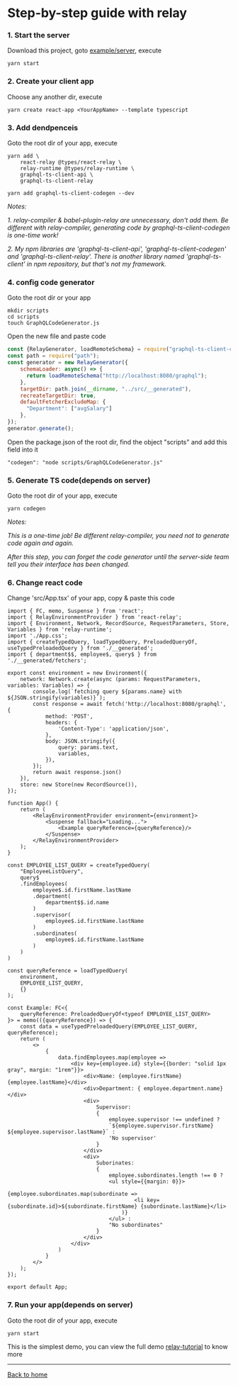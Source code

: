 # Step-by-step guide with relay


### 1. Start the server

Download this project, goto [example/server](example/server), execute
```
yarn start
```

### 2. Create your client app

Choose any another dir, execute
```
yarn create react-app <YourAppName> --template typescript
```

### 3. Add dendpenceis

Goto the root dir of your app, execute
```
yarn add \
    react-relay @types/react-relay \
    relay-runtime @types/relay-runtime \
    graphql-ts-client-api \
    graphql-ts-client-relay

yarn add graphql-ts-client-codegen --dev
``` 
*Notes:*

*1. relay-compiler & babel-plugin-relay are unnecessary, don't add them. Be different with relay-compiler, generating code by graphql-ts-client-codegen is one-time work!*

*2. My npm libraries are 'graphql-ts-client-api', 'graphql-ts-client-codegen' and 'graphql-ts-client-relay'. There is another library named 'graphql-ts-client' in npm repository, but that's not my framework.*

### 4. config code generator

Goto the root dir or your app
```
mkdir scripts
cd scripts
touch GraphQLCodeGenerator.js
``` 
Open the new file and paste code
```js
const {RelayGenerator, loadRemoteSchema} = require("graphql-ts-client-codegen");
const path = require("path");
const generator = new RelayGenerator({
    schemaLoader: async() => {
      return loadRemoteSchema("http://localhost:8080/graphql");
    },
    targetDir: path.join(__dirname, "../src/__generated"),
    recreateTargetDir: true,
    defaultFetcherExcludeMap: {
      "Department": ["avgSalary"]
    },
});
generator.generate();
```
Open the package.json of the root dir, find the object "scripts" and add this field into it
```
"codegen": "node scripts/GraphQLCodeGenerator.js"
```

### 5. Generate TS code(depends on server)

Goto the root dir of your app, execute

```
yarn codegen
``` 
*Notes:*

*This is a one-time job! Be different relay-compiler, you need not to generate code again and again.*

*After this step, you can forget the code generator until the server-side team tell you their interface has been changed.*

### 6. Change react code
Change 'src/App.tsx' of your app, copy & paste this code
```tsx
import { FC, memo, Suspense } from 'react';
import { RelayEnvironmentProvider } from 'react-relay';
import { Environment, Network, RecordSource, RequestParameters, Store, Variables } from 'relay-runtime';
import './App.css';
import { createTypedQuery, loadTypedQuery, PreloadedQueryOf, useTypedPreloadedQuery } from './__generated';
import { department$$, employee$, query$ } from './__generated/fetchers';

export const environment = new Environment({
    network: Network.create(async (params: RequestParameters, variables: Variables) => {
        console.log(`fetching query ${params.name} with ${JSON.stringify(variables)}`);
        const response = await fetch('http://localhost:8080/graphql', {
            method: 'POST',
            headers: {
                'Content-Type': 'application/json',
            },
            body: JSON.stringify({
                query: params.text,
                variables,
            }),
        }); 
        return await response.json()
    }),
    store: new Store(new RecordSource()),
});

function App() {
    return (
        <RelayEnvironmentProvider environment={environment}>
            <Suspense fallback="Loading...">
                <Example queryReference={queryReference}/>
            </Suspense>
        </RelayEnvironmentProvider>
    );
}

const EMPLOYEE_LIST_QUERY = createTypedQuery(
    "EmployeeListQuery",
    query$
    .findEmployees(
        employee$.id.firstName.lastName
        .department(
            department$$.id.name
        )
        .supervisor(
            employee$.id.firstName.lastName
        )
        .subordinates(
            employee$.id.firstName.lastName
        )
    )
)

const queryReference = loadTypedQuery(
    environment, 
    EMPLOYEE_LIST_QUERY,
    {}
);

const Example: FC<{
    queryReference: PreloadedQueryOf<typeof EMPLOYEE_LIST_QUERY>
}> = memo(({queryReference}) => {
    const data = useTypedPreloadedQuery(EMPLOYEE_LIST_QUERY, queryReference);
    return (
        <>
            {
                data.findEmployees.map(employee => 
                    <div key={employee.id} style={{border: "solid 1px gray", margin: "1rem"}}>
                        <div>Name: {employee.firstName} {employee.lastName}</div>
                        <div>Department: { employee.department.name} </div>
                        <div>
                            Supervisor: 
                            { 
                                employee.supervisor !== undefined ? 
                                `${employee.supervisor.firstName} ${employee.supervisor.lastName}` : 
                                'No supervisor' 
                            }
                        </div>
                        <div>
                            Suborinates: 
                            {
                                employee.subordinates.length !== 0 ?
                                <ul style={{margin: 0}}>
                                    {employee.subordinates.map(subordinate => 
                                        <li key={subordinate.id}>${subordinate.firstName} {subordinate.lastName}</li>
                                    )}
                                </ul> :
                                "No subordinates"
                            }
                        </div>
                    </div>
                )
            }
        </>
    );
});

export default App;
```

### 7. Run your app(depends on server)

Goto the root dir of your app, execute 
```
yarn start
```

This is the simplest demo, you can view the full demo [relay-tutorial](example/client/relay-tutorial) to know more

____________________

[Back to home](https://github.com/babyfish-ct/graphql-ts-client)

